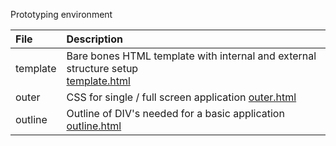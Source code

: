 Prototyping environment

|File|Description|
|:---|:---|
|template| Bare bones HTML template with internal and external structure setup <br> [template.html](https://euphobyte.github.io/develop/template.html) |
|outer| CSS for single / full screen application [outer.html](https://euphobyte.github.io/develop/outer.html)|
|outline| Outline of DIV's needed for a basic application [outline.html](https://euphobyte.github.io/develop/ouline.html)|
